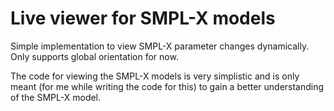 # Live viewer for SMPL-X models

Simple implementation to view SMPL-X parameter changes dynamically. 
Only supports global orientation for now.

The code for viewing the SMPL-X models is very simplistic and is only meant (for me while writing the code for this) to gain a better understanding of the SMPL-X model.
